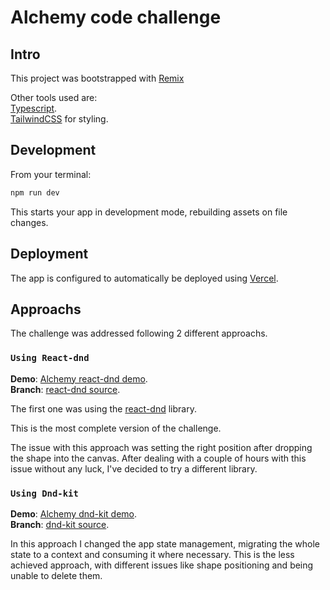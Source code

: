 # Alchemy code challenge

## Intro

This project was bootstrapped with [Remix](https://remix.run/)

Other tools used are:  
[Typescript](https://www.typescriptlang.org/).  
[TailwindCSS](https://tailwindcss.com/) for styling.

## Development

From your terminal:

```sh
npm run dev
```

This starts your app in development mode, rebuilding assets on file changes.

## Deployment

The app is configured to automatically be deployed using [Vercel](https://vercel.com/).

## Approachs

The challenge was addressed following 2 different approachs.

### `Using React-dnd`

**Demo**: [Alchemy react-dnd demo](https://alchemy.marianoarg.dev/).  
**Branch**: [react-dnd source](https://github.com/MarianoArg/alchemy).  


The first one was using the [react-dnd](https://react-dnd.github.io/react-dnd/about) library.

This is the most complete version of the challenge.

The issue with this approach was setting the right position after dropping the shape into the canvas. After dealing with a couple of hours with this issue without any luck, I've decided to try a different library.

### `Using Dnd-kit`

**Demo**: [Alchemy dnd-kit demo](https://alchemy-test-ic10x7wew-marianoarg.vercel.app/).  
**Branch**: [dnd-kit source](https://github.com/MarianoArg/alchemy/tree/dnd-kit-implementation).  


In this approach I changed the app state management, migrating the whole state to a context and consuming it where necessary.
This is the less achieved approach, with different issues like shape positioning and being unable to delete them.
